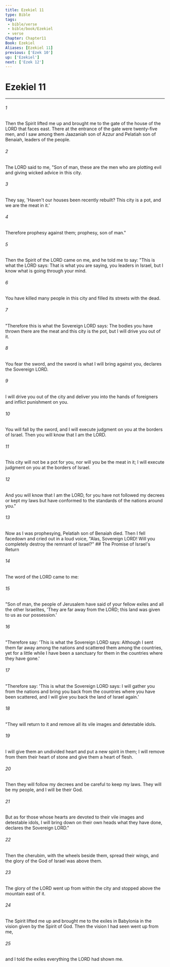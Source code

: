 ```yaml
---
title: Ezekiel 11
type: Bible
tags:
 - bible/verse
 - bible/book/Ezekiel
 - verse
Chapter: Chapter11
Book: Ezekiel
Aliases: [Ezekiel 11]
previous: ['Ezek 10']
up: ['Ezekiel']
next: ['Ezek 12']
---
```

# Ezekiel 11

***


###### 1 
Then the Spirit lifted me up and brought me to the gate of the house of the LORD that faces east. There at the entrance of the gate were twenty-five men, and I saw among them Jaazaniah son of Azzur and Pelatiah son of Benaiah, leaders of the people. 

###### 2 
The LORD said to me, "Son of man, these are the men who are plotting evil and giving wicked advice in this city. 

###### 3 
They say, 'Haven't our houses been recently rebuilt? This city is a pot, and we are the meat in it.' 

###### 4 
Therefore prophesy against them; prophesy, son of man." 

###### 5 
Then the Spirit of the LORD came on me, and he told me to say: "This is what the LORD says: That is what you are saying, you leaders in Israel, but I know what is going through your mind. 

###### 6 
You have killed many people in this city and filled its streets with the dead. 

###### 7 
"Therefore this is what the Sovereign LORD says: The bodies you have thrown there are the meat and this city is the pot, but I will drive you out of it. 

###### 8 
You fear the sword, and the sword is what I will bring against you, declares the Sovereign LORD. 

###### 9 
I will drive you out of the city and deliver you into the hands of foreigners and inflict punishment on you. 

###### 10 
You will fall by the sword, and I will execute judgment on you at the borders of Israel. Then you will know that I am the LORD. 

###### 11 
This city will not be a pot for you, nor will you be the meat in it; I will execute judgment on you at the borders of Israel. 

###### 12 
And you will know that I am the LORD, for you have not followed my decrees or kept my laws but have conformed to the standards of the nations around you." 

###### 13 
Now as I was prophesying, Pelatiah son of Benaiah died. Then I fell facedown and cried out in a loud voice, "Alas, Sovereign LORD! Will you completely destroy the remnant of Israel?" ## The Promise of Israel's Return 

###### 14 
The word of the LORD came to me: 

###### 15 
"Son of man, the people of Jerusalem have said of your fellow exiles and all the other Israelites, 'They are far away from the LORD; this land was given to us as our possession.' 

###### 16 
"Therefore say: 'This is what the Sovereign LORD says: Although I sent them far away among the nations and scattered them among the countries, yet for a little while I have been a sanctuary for them in the countries where they have gone.' 

###### 17 
"Therefore say: 'This is what the Sovereign LORD says: I will gather you from the nations and bring you back from the countries where you have been scattered, and I will give you back the land of Israel again.' 

###### 18 
"They will return to it and remove all its vile images and detestable idols. 

###### 19 
I will give them an undivided heart and put a new spirit in them; I will remove from them their heart of stone and give them a heart of flesh. 

###### 20 
Then they will follow my decrees and be careful to keep my laws. They will be my people, and I will be their God. 

###### 21 
But as for those whose hearts are devoted to their vile images and detestable idols, I will bring down on their own heads what they have done, declares the Sovereign LORD." 

###### 22 
Then the cherubim, with the wheels beside them, spread their wings, and the glory of the God of Israel was above them. 

###### 23 
The glory of the LORD went up from within the city and stopped above the mountain east of it. 

###### 24 
The Spirit lifted me up and brought me to the exiles in Babylonia in the vision given by the Spirit of God. Then the vision I had seen went up from me, 

###### 25 
and I told the exiles everything the LORD had shown me. 
